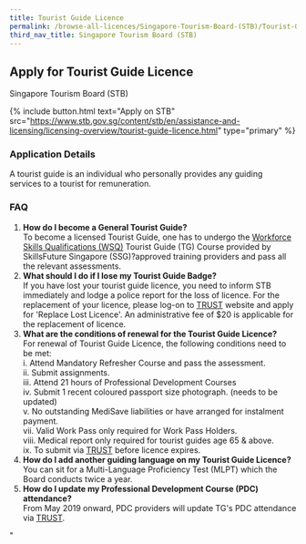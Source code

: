 ```yaml
---
title: Tourist Guide Licence
permalink: /browse-all-licences/Singapore-Tourism-Board-(STB)/Tourist-Guide-Licence
third_nav_title: Singapore Tourism Board (STB)
---
```


## Apply for Tourist Guide Licence

Singapore Tourism Board (STB)

{% include button.html text="Apply on STB" src="https://www.stb.gov.sg/content/stb/en/assistance-and-licensing/licensing-overview/tourist-guide-licence.html" type="primary" %}

<H3>Application Details</H3>

<p>A tourist guide is an individual who personally provides any guiding services to a tourist for remuneration.</p> <h3>FAQ</h3> <ol> <li><strong>How do I become a General Tourist Guide?<br /></strong>To become a licensed Tourist Guide, one has to undergo the <a href="https://www.stb.gov.sg/content/stb/en/assistance-and-licensing/licensing-overview/tourist-guide-licence.html" target="_blank" rel="noopener">Workforce Skills Qualifications (WSQ)</a> Tourist Guide (TG) Course provided by SkillsFuture Singapore (SSG)?approved training providers and pass all the relevant assessments.</li> <li><strong>What should I do if I lose my Tourist Guide Badge?<br /></strong>If you have lost your tourist guide licence, you need to inform STB immediately and lodge a police report for the loss of licence. For the replacement of your licence, please log-on to <a href="https://trust.stb.gov.sg/" target="_blank" rel="noopener">TRUST</a> website and apply for 'Replace Lost Licence'. An administrative fee of $20 is applicable for the replacement of licence.</li> <li><strong>What are the conditions of renewal for the Tourist Guide Licence?<br /></strong>For renewal of Tourist Guide Licence, the following conditions need to be met:<br />i. Attend Mandatory Refresher Course and pass the assessment.<br />ii. Submit assignments.<br />iii. Attend 21 hours of Professional Development Courses<br />iv. Submit 1 recent coloured passport size photograph. (needs to be updated)<br />v. No outstanding MediSave liabilities or have arranged for instalment payment.<br />vii. Valid Work Pass only required for Work Pass Holders.<br />viii. Medical report only required for tourist guides age 65 & above.<br />ix. To submit via <a href="https://trust.stb.gov.sg/" target="_blank" rel="noopener">TRUST</a> before licence expires.</li> <li><strong>How do I add another guiding language on my Tourist Guide Licence?<br /></strong>You can sit for a Multi-Language Proficiency Test (MLPT) which the Board conducts twice a year.</li> <li><strong>How do I update my Professional Development Course (PDC) attendance?<br /></strong>From May 2019 onward, PDC providers will update TG's PDC attendance via <a href="https://trust.stb.gov.sg/" target="_blank" rel="noopener">TRUST</a>.</li> </ol>"

